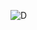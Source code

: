 ![D](https://user-images.githubusercontent.com/88425424/188633397-6eb561e4-7ac9-497c-9cec-911932d80fb0.png)
